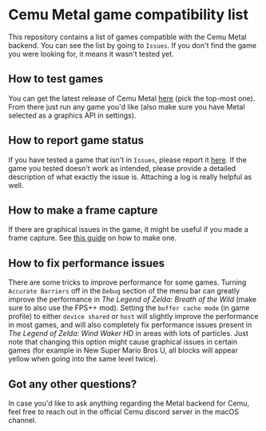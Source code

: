 # Cemu Metal game compatibility list

This repository contains a list of games compatible with the Cemu Metal backend. You can see the list by going to `Issues`. If you don't find the game you were looking for, it means it wasn't tested yet.

## How to test games

You can get the latest release of Cemu Metal [here](https://github.com/SamoZ256/Cemu/tags) (pick the top-most one). From there just run any game you'd like (also make sure you have Metal selected as a graphics API in settings).

## How to report game status

If you have tested a game that isn't in `Issues`, please report it [here](TODO). If the game you tested doesn't work as intended, please provide a detailed description of what exactly the issue is. Attaching a log is really helpful as well.

## How to make a frame capture

If there are graphical issues in the game, it might be useful if you made a frame capture. See [this guide](https://github.com/SamoZ256/cemu-frame-capture) on how to make one.

## How to fix performance issues

There are some tricks to improve performance for some games. Turning `Accurate Barriers` off in the `Debug` section of the menu bar can greatly improve the performance in *The Legend of Zelda: Breath of the Wild* (make sure to also use the FPS++ mod). Setting the `buffer cache mode` (in game profile) to either `device shared` or `host` will slightly improve the performance in most games, and will also completely fix performance issues present in *The Legend of Zelda: Wind Waker HD* in areas with lots of particles. Just note that changing this option might cause graphical issues in certain games (for example in New Super Mario Bros U, all blocks will appear yellow when going into the same level twice).

## Got any other questions?

In case you'd like to ask anything regarding the Metal backend for Cemu, feel free to reach out in the official Cemu discord server in the macOS channel.
